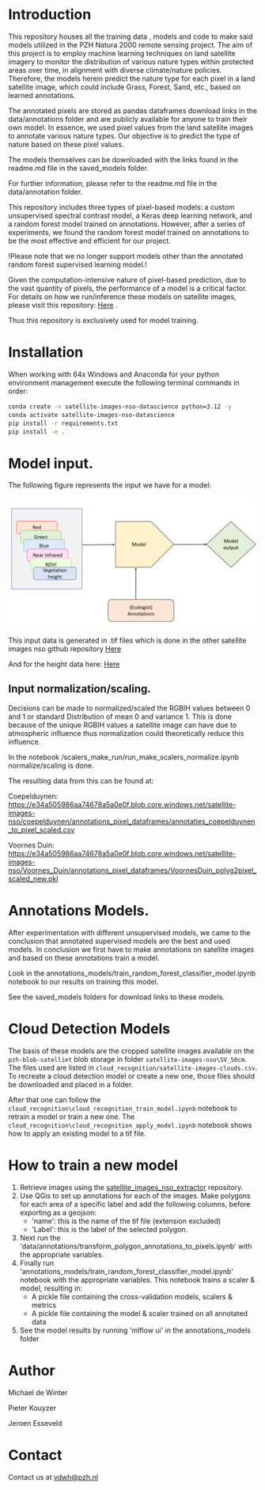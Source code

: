 # Introduction

This repository houses all the training data , models and code to make said models utilized in the PZH Natura 2000 remote sensing project. The aim of this project is to employ machine learning techniques on land satellite imagery to monitor the distribution of various nature types within protected areas over time, in alignment with diverse climate/nature policies. Therefore, the models herein predict the nature type for each pixel in a land satellite image, which could include Grass, Forest, Sand, etc., based on learned annotations.

The annotated pixels are stored as pandas dataframes download links in the data/annotations folder and are publicly available for anyone to train their own model. In essence, we used pixel values from the land satellite images to annotate various nature types. Our objective is to predict the type of nature based on these pixel values.

The models themselves can be downloaded with the links found in the readme.md file in the saved_models folder.

For further information, please refer to the readme.md file in the data/annotation folder.

This repository includes three types of pixel-based models: a custom unsupervised spectral contrast model, a Keras deep learning network, and a random forest model trained on annotations. However, after a series of experiments, we found the random forest model trained on annotations to be the most effective and efficient for our project.

!Please note that we no longer support models other than the annotated random forest supervised learning model.!

Given the computation-intensive nature of pixel-based prediction, due to the vast quantity of pixels, the performance of a model is a critical factor. For details on how we run/inference these models on satellite images, please visit this repository: [Here](https://github.com/Provincie-Zuid-Holland/satellite_images_nso_tif_model_iterator) .

Thus this repository is exclusively used for model training.

# Installation

When working with 64x Windows and Anaconda for your python environment management execute the following terminal commands in order:

```sh
conda create -n satellite-images-nso-datascience python=3.12 -y
conda activate satellite-images-nso-datascience
pip install -r requirements.txt
pip install -e .
```

# Model input.

The following figure represents the input we have for a model:

![Alt text](basic_model_input.png?raw=true "Title")

This input data is generated in .tif files which is done in the other satellite images nso github repository [Here](https://github.com/Provincie-Zuid-Holland/satellite_images_nso_extractor)

And for the height data here: [Here](https://github.com/Provincie-Zuid-Holland/vdwh_ahn_processing)

## Input normalization/scaling.

Decisions can be made to normalized/scaled the RGBIH values between 0 and 1 or standard Distribution of mean 0 and variance 1.
This is done because of the unique RGBIH values a satellite image can have due to atmospheric influence thus normalization could theoretically reduce this influence.

In the notebook /scalers_make_run/run_make_scalers_normalize.ipynb normalize/scaling is done.

The resulting data from this can be found at:

Coepelduynen:
https://e34a505986aa74678a5a0e0f.blob.core.windows.net/satellite-images-nso/coepelduynen/annotations_pixel_dataframes/annotaties_coepelduynen_to_pixel_scaled.csv

Voornes Duin:
https://e34a505986aa74678a5a0e0f.blob.core.windows.net/satellite-images-nso/Voornes_Duin/annotations_pixel_dataframes/VoornesDuin_polyg2pixel_scaled_new.pkl

# Annotations Models.

After experimentation with different unsupervised models, we came to the conclusion that annotated supervised models are the best and used models.
In conclusion we first have to make annotations on satellite images and based on these annotations train a model.

Look in the annotations_models/train_random_forest_classifier_model.ipynb notebook to our results on training this model.

See the saved_models folders for download links to these models.


# Cloud Detection Models

The basis of these models are the cropped satellite images available on the `pzh-blob-satelliet` blob storage in folder `satellite-images-nso\SV_50cm`. The files used are listed in `cloud_recognition/satellite-images-clouds.csv`. To recreate a cloud detection model or create a new one, those files should be downloaded and placed in a folder.

After that one can follow the `cloud_recognition\cloud_recognition_train_model.ipynb` notebook to retrain a model or train a new one. The `cloud_recognition\cloud_recognition_apply_model.ipynb` notebook shows how to apply an existing model to a tif file.

# How to train a new model

1. Retrieve images using the [satellite_images_nso_extractor](https://github.com/Provincie-Zuid-Holland/satellite_images_nso_extractor) repository.
2. Use QGis to set up annotations for each of the images. Make polygons for each area of a specific label and add the following columns, before exporting as a geojson:
   - 'name': this is the name of the tif file (extension excluded)
   - 'Label': this is the label of the selected polygon.
3. Next run the 'data/annotations/transform_polygon_annotations_to_pixels.ipynb' with the appropriate variables.
4. Finally run 'annotations_models/train_random_forest_classifier_model.ipynb' notebook with the appropriate variables. This notebook trains a scaler & model, resulting in:
   - A pickle file containing the cross-validation models, scalers & metrics
   - A pickle file containing the model & scaler trained on all annotated data
5. See the model results by running 'mlflow ui' in the annotations_models folder

# Author

Michael de Winter

Pieter Kouyzer

Jeroen Esseveld



# Contact

Contact us at vdwh@pzh.nl
